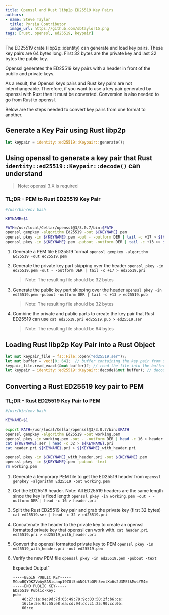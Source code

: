```yaml
---
title: Openssl and Rust libp2p ED25519 Key Pairs
authors:
- name: Steve Taylor
  title: Pyrsia Contributor
  image_url: https://github.com/sbtaylor15.png
tags: [rust, openssl, ed25519, keypair]
---
```


The ED25519 crate (libp2p::identity) can generate and load key pairs.  These key pairs are 64 bytes long.
First 32 bytes are the private key and last 32 bytes the public key.

Openssl generates the ED25519 key pairs with a header in front of the public and private keys.

As a result, the Openssl keys pairs and Rust key pairs are not interchangeable. Therefore, if you want to use
a key pair generated by openssl with Rust then it must be converted.  Conversion is also needed to go from
Rust to openssl.

Below are the steps needed to convert key pairs from one format to another.

## Generate a Key Pair using Rust libp2p

```rust
let keypair = identity::ed25519::Keypair::generate();
```

## Using openssl to generate a key pair that Rust `identity::ed25519::Keypair::decode()` can understand

> Note: openssl 3.X is required

### TL;DR - PEM to Rust ED25519 Key Pair

```bash
#/usr/bin/env bash

KEYNAME=$1

PATH=/usr/local/Cellar/openssl@3/3.0.7/bin:$PATH
openssl genpkey -algorithm Ed25519 -out ${KEYNAME}.pem
openssl pkey -in ${KEYNAME}.pem -out - -outform DER | tail -c +17 > ${KEYNAME}.ser
openssl pkey -in ${KEYNAME}.pem -pubout -outform DER | tail -c +13 >> ${KEYNAME}.ser
```

1. Generate a PEM file ED25519 format
    `openssl genpkey -algorithm Ed25519 -out ed25519.pem`

2. Generate the private key part skipping over the header
    `openssl pkey -in ed25519.pem -out - -outform DER | tail -c +17 > ed25519.pri`

    > Note: The resulting file should be 32 bytes

3. Generate the public key part skipping over the header
    `openssl pkey -in ed25519.pem -pubout -outform DER | tail -c +13 > ed25519.pub`

    > Note: The resulting file should be 32 bytes

4. Combine the private and public parts to create the key pair that Rust ED25519 can use
    `cat ed25519.pri ed25519.pub > ed25519.ser`

    > Note: The resulting file should be 64 bytes

## Loading Rust libp2p Key Pair into a Rust Object

```rust
let mut keypair_file = fs::File::open("ed25519.ser")?;
let mut buffer = vec![0; 64];  // buffer containing the key pair from disk
keypair_file.read_exact(&mut buffer)?; // read the file into the buffer
let keypair = identity::ed25519::Keypair::decode(&mut buffer); // decode the buffer into a Keypair object
```

## Converting a Rust ED25519 key pair to PEM

### TL;DR - Rust ED25519 Key Pair to PEM

```bash
#/usr/bin/env bash

KEYNAME=$1

export PATH=/usr/local/Cellar/openssl@3/3.0.7/bin:$PATH
openssl genpkey -algorithm Ed25519 -out working.pem
openssl pkey -in working.pem -out - -outform DER | head -c 16 > header.pri
cat ${KEYNAME}.ser | head -c 32 > ${KEYNAME}.pri
cat header.pri ${KEYNAME}.pri > ${KEYNAME}_with_header.pri

openssl pkey -in ${KEYNAME}_with_header.pri -out ${KEYNAME}.pem
openssl pkey -in ${KEYNAME}.pem -pubout -text
rm working.pem
```

1. Generate a temporary PEM file to get the ED25519 header from
    `openssl genpkey -algorithm Ed25519 -out working.pem`

2. Get the ED25519 header. Note: All ED25519 headers are the same length since the key is fixed length
    `openssl pkey -in working.pem -out - -outform DER | head -c 16 > header.pri`

3. Split the Rust ED25519 key pair and grab the private key (first 32 bytes)
    `cat ed25519.ser | head -c 32 > ed25519.pri`

4. Concatenate the header to the private key to create an openssl formatted private key that openssl can work with.
    `cat header.pri ed25519.pri > ed25519_with_header.pri`

5. Convert the openssl formatted private key to PEM
    `openssl pkey -in ed25519_with_header.pri -out ed25519.pem`

6. Verify the new PEM file
    `openssl pkey -in ed25519.pem -pubout -text`

    Expected Output"

    ```text
    -----BEGIN PUBLIC KEY-----
    MCowBQYDK2VwAyEARicanp19ZUl5nANQL7bOFh5emlXo6s2U3MElkMwLYM4=
    -----END PUBLIC KEY-----
    ED25519 Public-Key:
    pub:
        46:27:1a:9e:9d:7d:65:49:79:9c:03:50:2f:b6:ce:
        16:1e:5e:9a:55:e8:ea:cd:94:dc:c1:25:90:cc:0b:
        60:ce
    ```

